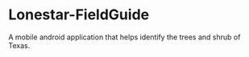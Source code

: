 Lonestar-FieldGuide
===================

A mobile android application that helps identify the trees and shrub of Texas.